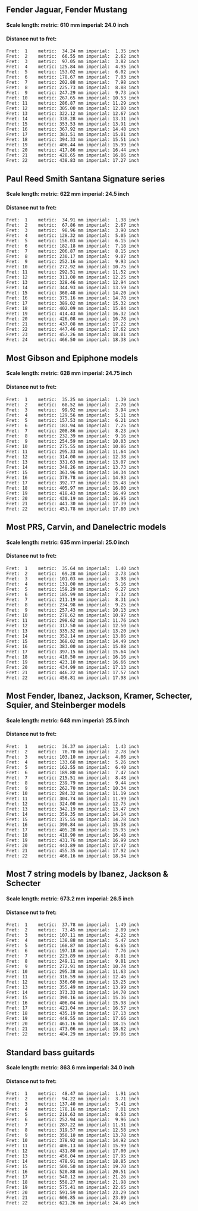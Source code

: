 ## Fender Jaguar, Fender Mustang
#### Scale length: metric: 610 mm imperial: 24.0 inch
#### Distance nut to fret:

    Fret:  1	metric:  34.24 mm imperial:  1.35 inch
    Fret:  2	metric:  66.55 mm imperial:  2.62 inch
    Fret:  3	metric:  97.05 mm imperial:  3.82 inch
    Fret:  4	metric: 125.84 mm imperial:  4.95 inch
    Fret:  5	metric: 153.02 mm imperial:  6.02 inch
    Fret:  6	metric: 178.67 mm imperial:  7.03 inch
    Fret:  7	metric: 202.88 mm imperial:  7.98 inch
    Fret:  8	metric: 225.73 mm imperial:  8.88 inch
    Fret:  9	metric: 247.29 mm imperial:  9.73 inch
    Fret: 10	metric: 267.65 mm imperial: 10.53 inch
    Fret: 11	metric: 286.87 mm imperial: 11.29 inch
    Fret: 12	metric: 305.00 mm imperial: 12.00 inch
    Fret: 13	metric: 322.12 mm imperial: 12.67 inch
    Fret: 14	metric: 338.28 mm imperial: 13.31 inch
    Fret: 15	metric: 353.53 mm imperial: 13.91 inch
    Fret: 16	metric: 367.92 mm imperial: 14.48 inch
    Fret: 17	metric: 381.51 mm imperial: 15.01 inch
    Fret: 18	metric: 394.33 mm imperial: 15.51 inch
    Fret: 19	metric: 406.44 mm imperial: 15.99 inch
    Fret: 20	metric: 417.86 mm imperial: 16.44 inch
    Fret: 21	metric: 428.65 mm imperial: 16.86 inch
    Fret: 22	metric: 438.83 mm imperial: 17.27 inch

## Paul Reed Smith Santana Signature series
#### Scale length: metric: 622 mm imperial: 24.5 inch
#### Distance nut to fret:

    Fret:  1	metric:  34.91 mm imperial:  1.38 inch
    Fret:  2	metric:  67.86 mm imperial:  2.67 inch
    Fret:  3	metric:  98.96 mm imperial:  3.90 inch
    Fret:  4	metric: 128.32 mm imperial:  5.05 inch
    Fret:  5	metric: 156.03 mm imperial:  6.15 inch
    Fret:  6	metric: 182.18 mm imperial:  7.18 inch
    Fret:  7	metric: 206.87 mm imperial:  8.15 inch
    Fret:  8	metric: 230.17 mm imperial:  9.07 inch
    Fret:  9	metric: 252.16 mm imperial:  9.93 inch
    Fret: 10	metric: 272.92 mm imperial: 10.75 inch
    Fret: 11	metric: 292.51 mm imperial: 11.52 inch
    Fret: 12	metric: 311.00 mm imperial: 12.25 inch
    Fret: 13	metric: 328.46 mm imperial: 12.94 inch
    Fret: 14	metric: 344.93 mm imperial: 13.59 inch
    Fret: 15	metric: 360.48 mm imperial: 14.20 inch
    Fret: 16	metric: 375.16 mm imperial: 14.78 inch
    Fret: 17	metric: 389.02 mm imperial: 15.32 inch
    Fret: 18	metric: 402.09 mm imperial: 15.84 inch
    Fret: 19	metric: 414.43 mm imperial: 16.32 inch
    Fret: 20	metric: 426.08 mm imperial: 16.78 inch
    Fret: 21	metric: 437.08 mm imperial: 17.22 inch
    Fret: 22	metric: 447.46 mm imperial: 17.62 inch
    Fret: 23	metric: 457.26 mm imperial: 18.01 inch
    Fret: 24	metric: 466.50 mm imperial: 18.38 inch

## Most Gibson and Epiphone models
#### Scale length: metric: 628 mm imperial: 24.75 inch
#### Distance nut to fret:

    Fret:  1	metric:  35.25 mm imperial:  1.39 inch
    Fret:  2	metric:  68.52 mm imperial:  2.70 inch
    Fret:  3	metric:  99.92 mm imperial:  3.94 inch
    Fret:  4	metric: 129.56 mm imperial:  5.11 inch
    Fret:  5	metric: 157.53 mm imperial:  6.21 inch
    Fret:  6	metric: 183.94 mm imperial:  7.25 inch
    Fret:  7	metric: 208.86 mm imperial:  8.23 inch
    Fret:  8	metric: 232.39 mm imperial:  9.16 inch
    Fret:  9	metric: 254.59 mm imperial: 10.03 inch
    Fret: 10	metric: 275.55 mm imperial: 10.86 inch
    Fret: 11	metric: 295.33 mm imperial: 11.64 inch
    Fret: 12	metric: 314.00 mm imperial: 12.38 inch
    Fret: 13	metric: 331.63 mm imperial: 13.07 inch
    Fret: 14	metric: 348.26 mm imperial: 13.73 inch
    Fret: 15	metric: 363.96 mm imperial: 14.34 inch
    Fret: 16	metric: 378.78 mm imperial: 14.93 inch
    Fret: 17	metric: 392.77 mm imperial: 15.48 inch
    Fret: 18	metric: 405.97 mm imperial: 16.00 inch
    Fret: 19	metric: 418.43 mm imperial: 16.49 inch
    Fret: 20	metric: 430.19 mm imperial: 16.95 inch
    Fret: 21	metric: 441.30 mm imperial: 17.39 inch
    Fret: 22	metric: 451.78 mm imperial: 17.80 inch

## Most PRS, Carvin, and Danelectric models
#### Scale length: metric: 635 mm imperial: 25.0 inch
#### Distance nut to fret:

    Fret:  1	metric:  35.64 mm imperial:  1.40 inch
    Fret:  2	metric:  69.28 mm imperial:  2.73 inch
    Fret:  3	metric: 101.03 mm imperial:  3.98 inch
    Fret:  4	metric: 131.00 mm imperial:  5.16 inch
    Fret:  5	metric: 159.29 mm imperial:  6.27 inch
    Fret:  6	metric: 185.99 mm imperial:  7.32 inch
    Fret:  7	metric: 211.19 mm imperial:  8.31 inch
    Fret:  8	metric: 234.98 mm imperial:  9.25 inch
    Fret:  9	metric: 257.43 mm imperial: 10.13 inch
    Fret: 10	metric: 278.62 mm imperial: 10.97 inch
    Fret: 11	metric: 298.62 mm imperial: 11.76 inch
    Fret: 12	metric: 317.50 mm imperial: 12.50 inch
    Fret: 13	metric: 335.32 mm imperial: 13.20 inch
    Fret: 14	metric: 352.14 mm imperial: 13.86 inch
    Fret: 15	metric: 368.02 mm imperial: 14.49 inch
    Fret: 16	metric: 383.00 mm imperial: 15.08 inch
    Fret: 17	metric: 397.15 mm imperial: 15.64 inch
    Fret: 18	metric: 410.50 mm imperial: 16.16 inch
    Fret: 19	metric: 423.10 mm imperial: 16.66 inch
    Fret: 20	metric: 434.99 mm imperial: 17.13 inch
    Fret: 21	metric: 446.22 mm imperial: 17.57 inch
    Fret: 22	metric: 456.81 mm imperial: 17.98 inch

## Most Fender, Ibanez, Jackson, Kramer, Schecter, Squier, and Steinberger models
#### Scale length: metric: 648 mm imperial: 25.5 inch
#### Distance nut to fret:

    Fret:  1	metric:  36.37 mm imperial:  1.43 inch
    Fret:  2	metric:  70.70 mm imperial:  2.78 inch
    Fret:  3	metric: 103.10 mm imperial:  4.06 inch
    Fret:  4	metric: 133.68 mm imperial:  5.26 inch
    Fret:  5	metric: 162.55 mm imperial:  6.40 inch
    Fret:  6	metric: 189.80 mm imperial:  7.47 inch
    Fret:  7	metric: 215.51 mm imperial:  8.48 inch
    Fret:  8	metric: 239.79 mm imperial:  9.44 inch
    Fret:  9	metric: 262.70 mm imperial: 10.34 inch
    Fret: 10	metric: 284.32 mm imperial: 11.19 inch
    Fret: 11	metric: 304.74 mm imperial: 11.99 inch
    Fret: 12	metric: 324.00 mm imperial: 12.75 inch
    Fret: 13	metric: 342.19 mm imperial: 13.47 inch
    Fret: 14	metric: 359.35 mm imperial: 14.14 inch
    Fret: 15	metric: 375.55 mm imperial: 14.78 inch
    Fret: 16	metric: 390.84 mm imperial: 15.38 inch
    Fret: 17	metric: 405.28 mm imperial: 15.95 inch
    Fret: 18	metric: 418.90 mm imperial: 16.48 inch
    Fret: 19	metric: 431.76 mm imperial: 16.99 inch
    Fret: 20	metric: 443.89 mm imperial: 17.47 inch
    Fret: 21	metric: 455.35 mm imperial: 17.92 inch
    Fret: 22	metric: 466.16 mm imperial: 18.34 inch

## Most 7 string models by Ibanez, Jackson & Schecter
#### Scale length: metric: 673.2 mm imperial: 26.5 inch
#### Distance nut to fret:

    Fret:  1	metric:  37.78 mm imperial:  1.49 inch
    Fret:  2	metric:  73.45 mm imperial:  2.89 inch
    Fret:  3	metric: 107.11 mm imperial:  4.22 inch
    Fret:  4	metric: 138.88 mm imperial:  5.47 inch
    Fret:  5	metric: 168.87 mm imperial:  6.65 inch
    Fret:  6	metric: 197.18 mm imperial:  7.76 inch
    Fret:  7	metric: 223.89 mm imperial:  8.81 inch
    Fret:  8	metric: 249.11 mm imperial:  9.81 inch
    Fret:  9	metric: 272.91 mm imperial: 10.74 inch
    Fret: 10	metric: 295.38 mm imperial: 11.63 inch
    Fret: 11	metric: 316.59 mm imperial: 12.46 inch
    Fret: 12	metric: 336.60 mm imperial: 13.25 inch
    Fret: 13	metric: 355.49 mm imperial: 13.99 inch
    Fret: 14	metric: 373.33 mm imperial: 14.70 inch
    Fret: 15	metric: 390.16 mm imperial: 15.36 inch
    Fret: 16	metric: 406.04 mm imperial: 15.98 inch
    Fret: 17	metric: 421.04 mm imperial: 16.57 inch
    Fret: 18	metric: 435.19 mm imperial: 17.13 inch
    Fret: 19	metric: 448.55 mm imperial: 17.66 inch
    Fret: 20	metric: 461.16 mm imperial: 18.15 inch
    Fret: 21	metric: 473.06 mm imperial: 18.62 inch
    Fret: 22	metric: 484.29 mm imperial: 19.06 inch

## Standard bass guitards
#### Scale length: metric: 863.6 mm imperial: 34.0 inch
#### Distance nut to fret:

    Fret:  1	metric:  48.47 mm imperial:  1.91 inch
    Fret:  2	metric:  94.22 mm imperial:  3.71 inch
    Fret:  3	metric: 137.40 mm imperial:  5.41 inch
    Fret:  4	metric: 178.16 mm imperial:  7.01 inch
    Fret:  5	metric: 216.63 mm imperial:  8.53 inch
    Fret:  6	metric: 252.94 mm imperial:  9.96 inch
    Fret:  7	metric: 287.22 mm imperial: 11.31 inch
    Fret:  8	metric: 319.57 mm imperial: 12.58 inch
    Fret:  9	metric: 350.10 mm imperial: 13.78 inch
    Fret: 10	metric: 378.92 mm imperial: 14.92 inch
    Fret: 11	metric: 406.13 mm imperial: 15.99 inch
    Fret: 12	metric: 431.80 mm imperial: 17.00 inch
    Fret: 13	metric: 456.04 mm imperial: 17.95 inch
    Fret: 14	metric: 478.91 mm imperial: 18.85 inch
    Fret: 15	metric: 500.50 mm imperial: 19.70 inch
    Fret: 16	metric: 520.88 mm imperial: 20.51 inch
    Fret: 17	metric: 540.12 mm imperial: 21.26 inch
    Fret: 18	metric: 558.27 mm imperial: 21.98 inch
    Fret: 19	metric: 575.41 mm imperial: 22.65 inch
    Fret: 20	metric: 591.59 mm imperial: 23.29 inch
    Fret: 21	metric: 606.85 mm imperial: 23.89 inch
    Fret: 22	metric: 621.26 mm imperial: 24.46 inch
